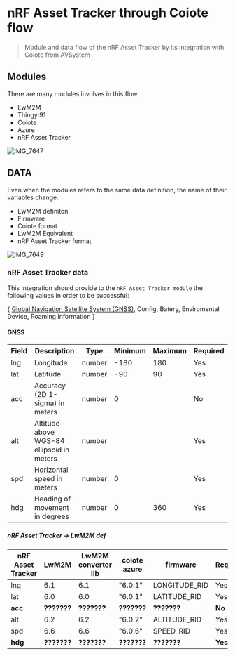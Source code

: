 # nRF Asset Tracker through Coiote flow

> Module and data flow of the nRF Asset Tracker by its integration with Coiote from AVSystem 


## Modules

There are many modules involves in this flow:

- LwM2M
- Thingy:91
- Coiote
- Azure
- nRF Asset Tracker

![IMG_7647](https://user-images.githubusercontent.com/8351865/219425836-2cc4e559-277a-4578-b148-0e164b27996d.jpg)

## DATA

Even when the modules refers to the same data definition, the name of their variables change.

- LwM2M definiton
- Firmware 
- Coiote format
- LwM2M Equivalent
- nRF Asset Tracker format


![IMG_7649](https://user-images.githubusercontent.com/8351865/219426657-b7d5a18e-c64c-471b-8b2e-0000259486b4.jpg)


### nRF Asset Tracker data
This integration should provide to the `nRF Asset Tracker module` the following values in order to be successful:

{
   [Global Navigation Satellite System (GNSS)](https://github.com/MLopezJ/nRF-Asset-Tracker-through-Coiote-flow/blob/saga/README.md#gnss),
   Config,
   Batery,
   Enviromental
   Device,
   Roaming Information
}

#### GNSS

| Field | Description | Type | Minimum | Maximum | Required |
|-------|-------------|------|---------|---------|----------|
| lng   | Longitude   | number | -180    | 180     | Yes      |
| lat   | Latitude    | number | -90     | 90      | Yes      |
| acc   | Accuracy (2D 1-sigma) in meters | number | 0    |         | No       |
| alt   | Altitude above WGS-84 ellipsoid in meters | number |         |         | Yes      |
| spd   | Horizontal speed in meters | number | 0    |         | Yes      |
| hdg   | Heading of movement in degrees | number | 0    | 360     | Yes      |

##### nRF Asset Tracker -> LwM2M def


| nRF Asset Tracker | LwM2M | LwM2M converter lib | coiote azure | firmware | Required |
|-------|-------------|------|---------|---------|----------|
| lng   | 6.1   | 6.1  | "6.0.1"    | LONGITUDE_RID     | Yes      |
| lat   | 6.0    | 6.0 | "6.0.1"     | LATITUDE_RID      | Yes      |
| **acc**   | **???????** | **???????** | **???????**    |   **???????**     | **No**       |
| alt   |  6.2 | 6.2 |   "6.0.2"    |    ALTITUDE_RID     | Yes      |
| spd   | 6.6 | 6.6 | "6.0.6"    |     SPEED_RID    | Yes      |
| **hdg**   | **???????** | **???????** | **???????**   | **???????**     | **Yes**      |

